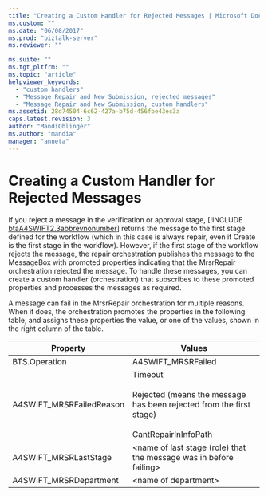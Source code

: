 ```yaml
---
title: "Creating a Custom Handler for Rejected Messages | Microsoft Docs"
ms.custom: ""
ms.date: "06/08/2017"
ms.prod: "biztalk-server"
ms.reviewer: ""

ms.suite: ""
ms.tgt_pltfrm: ""
ms.topic: "article"
helpviewer_keywords: 
  - "custom handlers"
  - "Message Repair and New Submission, rejected messages"
  - "Message Repair and New Submission, custom handlers"
ms.assetid: 28d74504-6c62-427a-b75d-456fbe43ec3a
caps.latest.revision: 3
author: "MandiOhlinger"
ms.author: "mandia"
manager: "anneta"
---
```

# Creating a Custom Handler for Rejected Messages
If you reject a message in the verification or approval stage, [!INCLUDE [btaA4SWIFT2.3abbrevnonumber](../../includes/btaa4swift2-3abbrevnonumber-md.md)] returns the message to the first stage defined for the workflow (which in this case is always repair, even if Create is the first stage in the workflow). However, if the first stage of the workflow rejects the message, the repair orchestration publishes the message to the MessageBox with promoted properties indicating that the MrsrRepair orchestration rejected the message. To handle these messages, you can create a custom handler (orchestration) that subscribes to these promoted properties and processes the messages as required.  

 A message can fail in the MrsrRepair orchestration for multiple reasons. When it does, the orchestration promotes the properties in the following table, and assigns these properties the value, or one of the values, shown in the right column of the table.  


|         Property         |                                                          Values                                                          |
|--------------------------|--------------------------------------------------------------------------------------------------------------------------|
|      BTS.Operation       |                                                    A4SWIFT_MRSRFailed                                                    |
| A4SWIFT_MRSRFailedReason | Timeout<br /><br /> Rejected (means the message has been rejected from the first stage)<br /><br /> CantRepairInInfoPath |
|  A4SWIFT_MRSRLastStage   |                           \<name of last stage (role) that the message was in before failing\>                           |
|  A4SWIFT_MRSRDepartment  |                                                  \<name of department\>                                                  |

